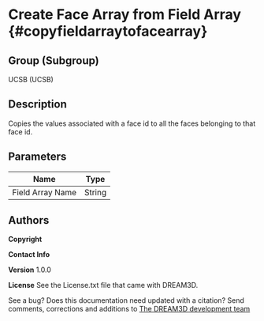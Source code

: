 Create Face Array from Field Array {#copyfieldarraytofacearray}
=====

## Group (Subgroup) ##
UCSB (UCSB)


## Description ##
Copies the values associated with a face id to all the faces belonging to that face id.


## Parameters ##
| Name             | Type |
|------------------|------|
| Field Array Name | String |


## Authors ##

**Copyright** 

**Contact Info** 

**Version** 1.0.0

**License**  See the License.txt file that came with DREAM3D.



See a bug? Does this documentation need updated with a citation? Send comments, corrections and additions to [The DREAM3D development team](mailto:dream3d@bluequartz.net?subject=Documentation%20Correction)
